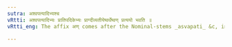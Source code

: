 ```yaml
---
sutra: अश्वपत्यादिभ्यश्च
vRtti: अश्वपत्यादिभ्यः प्रातिपदिकेभ्यः प्राग्दीव्यतीयेष्वर्थेष्वण् प्रत्ययो भवति ॥
vRtti_eng: The affix अण् comes after the Nominal-stems _asvapati_ &c, in the various mentioned senses taught antecedently to _tena_ _divyati_ &c.

---
```


